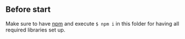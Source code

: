 ## Before start
Make sure to have [npm](https://www.npmjs.com/get-npm) and execute `$ npm i` in this folder for having all required libraries set up.

